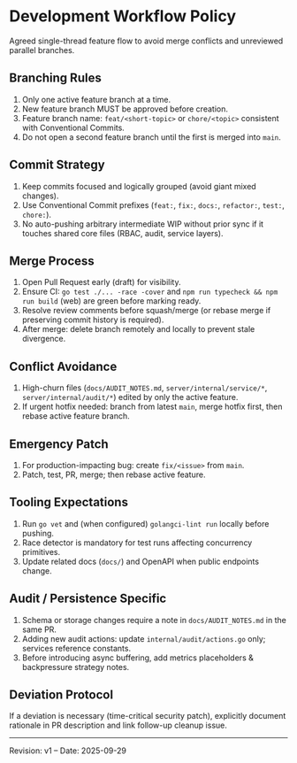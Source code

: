 # Development Workflow Policy

Agreed single-thread feature flow to avoid merge conflicts and unreviewed parallel branches.

## Branching Rules
1. Only one active feature branch at a time.
2. New feature branch MUST be approved before creation.
3. Feature branch name: `feat/<short-topic>` or `chore/<topic>` consistent with Conventional Commits.
4. Do not open a second feature branch until the first is merged into `main`.

## Commit Strategy
1. Keep commits focused and logically grouped (avoid giant mixed changes).
2. Use Conventional Commit prefixes (`feat:`, `fix:`, `docs:`, `refactor:`, `test:`, `chore:`).
3. No auto-pushing arbitrary intermediate WIP without prior sync if it touches shared core files (RBAC, audit, service layers).

## Merge Process
1. Open Pull Request early (draft) for visibility.
2. Ensure CI: `go test ./... -race -cover` and `npm run typecheck && npm run build` (web) are green before marking ready.
3. Resolve review comments before squash/merge (or rebase merge if preserving commit history is required).
4. After merge: delete branch remotely and locally to prevent stale divergence.

## Conflict Avoidance
1. High-churn files (`docs/AUDIT_NOTES.md`, `server/internal/service/*`, `server/internal/audit/*`) edited by only the active feature.
2. If urgent hotfix needed: branch from latest `main`, merge hotfix first, then rebase active feature branch.

## Emergency Patch
1. For production-impacting bug: create `fix/<issue>` from `main`.
2. Patch, test, PR, merge; then rebase active feature.

## Tooling Expectations
1. Run `go vet` and (when configured) `golangci-lint run` locally before pushing.
2. Race detector is mandatory for test runs affecting concurrency primitives.
3. Update related docs (`docs/`) and OpenAPI when public endpoints change.

## Audit / Persistence Specific
1. Schema or storage changes require a note in `docs/AUDIT_NOTES.md` in the same PR.
2. Adding new audit actions: update `internal/audit/actions.go` only; services reference constants.
3. Before introducing async buffering, add metrics placeholders & backpressure strategy notes.

## Deviation Protocol
If a deviation is necessary (time-critical security patch), explicitly document rationale in PR description and link follow-up cleanup issue.

---
Revision: v1 – Date: 2025-09-29